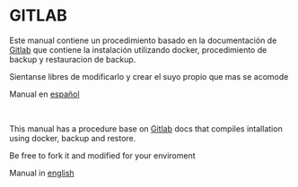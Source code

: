 # GITLAB 

Este manual contiene un procedimiento basado en la documentación de [Gitlab](https://docs.gitlab.com/ee/install/docker.html) que contiene la instalación utilizando docker, procedimiento de backup y restauracion de backup.

Sientanse libres de modificarlo y crear el suyo propio que mas se acomode

Manual en [español](./es.md)

<br>

This manual has a procedure base on [Gitlab](https://docs.gitlab.com/ee/install/docker.html) docs that compiles intallation using docker, backup and restore.

Be free to fork it and modified for your enviroment

Manual in [english](./en.md)
